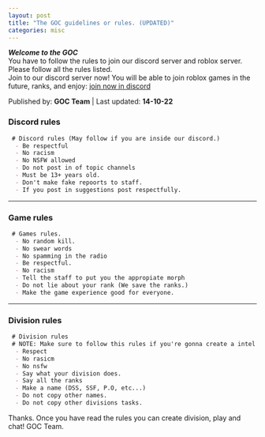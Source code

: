 ```yaml
---
layout: post
title: "The GOC guidelines or rules. (UPDATED)"
categories: misc
---
```

***Welcome to the GOC***  
You have to follow the rules to join our discord server and roblox server. Please follow all the rules listed.  
Join to our discord server now! You will be able to join roblox games in the future, ranks, and enjoy: [join now in discord](https://gocservice.github.io/goc/redirects/discord.html)

Published by: **GOC Team** | Last updated: **14-10-22**


### Discord rules

```markdown
 # Discord rules (May follow if you are inside our discord.)
  - Be respectful
  - No racism
  - No NSFW allowed
  - Do not post in of topic channels
  - Must be 13+ years old.
  - Don't make fake repoorts to staff.
  - If you post in suggestions post respectfully.
```

---

### Game rules

```markdown
 # Games rules.
  - No random kill.
  - No swear words
  - No spamming in the radio
  - Be respectful.
  - No racism
  - Tell the staff to put you the appropiate morph
  - Do not lie about your rank (We save the ranks.)
  - Make the game experience good for everyone.
```

---

### Division rules

```markdown
 # Division rules
 # NOTE: Make sure to follow this rules if you're gonna create a intel or division.
  - Respect
  - No rasicm
  - No nsfw
  - Say what your division does.
  - Say all the ranks
  - Make a name (DSS, SSF, P.O, etc...)
  - Do not copy other names.
  - Do not copy other divisions tasks.
```


Thanks. Once you have read the rules you can create division, play and chat!
GOC Team.



